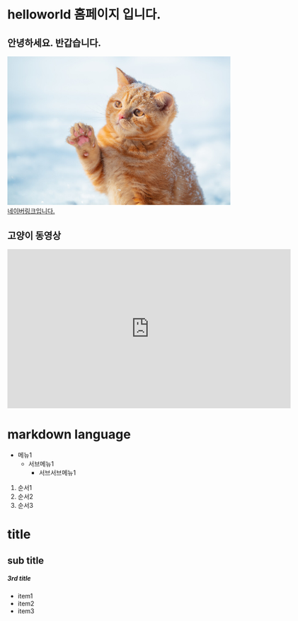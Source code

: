 # helloworld 홈페이지 입니다.
## 안녕하세요. 반갑습니다.
<img src="hellocat.jpg"/><br>
[네이버링크입니다.](https://naver.com)

## 고양이 동영상
<iframe width="640" height="360" src="https://www.youtube.com/embed/5pOYIbj6kfY" title="눈만 마주쳐도 골골송 부르던 시절" frameborder="0" allow="accelerometer; autoplay; clipboard-write; encrypted-media; gyroscope; picture-in-picture; web-share" referrerpolicy="strict-origin-when-cross-origin" allowfullscreen></iframe>


# markdown language
* 메뉴1
  + 서브메뉴1
      - 서브서브메뉴1
   
1. 순서1
2. 순서2
3. 순서3


# title
## sub title
##### 3rd title
 - item1
 - item2
 - item3

